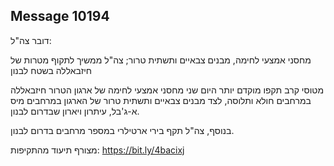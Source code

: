 ## Message 10194

דובר צה"ל:

מחסני אמצעי לחימה, מבנים צבאיים ותשתית טרור; צה"ל ממשיך לתקוף מטרות של חיזבאללה בשטח לבנון

מטוסי קרב תקפו מוקדם יותר היום שני מחסני אמצעי לחימה של ארגון הטרור חיזבאללה במרחבים חולא ותלוסה, לצד מבנים צבאיים ותשתית טרור של הארגון במרחבים מיס א-ג'בל, עיתרון ויארון שבדרום לבנון.

בנוסף, צה"ל תקף בירי ארטילרי במספר מרחבים בדרום לבנון.

מצורף תיעוד מהתקיפות: https://bit.ly/4bacixj

